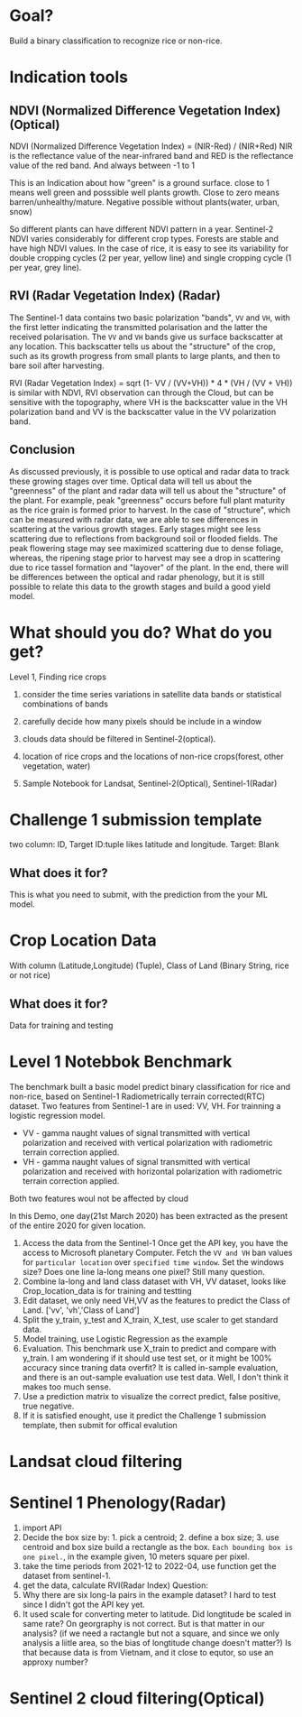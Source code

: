 # Goal?
Build a binary classification to recognize rice or non-rice.

# Indication tools
## NDVI (Normalized Difference Vegetation Index) (Optical)
NDVI (Normalized Difference Vegetation Index) = (NIR-Red) / (NIR+Red)
NIR is the reflectance value of the near-infrared band and RED is the reflectance value of the red band. And always between -1 to 1

This is an Indication about how "green" is a ground surface. close to 1 means well green and posssible well plants growth. Close to zero means barren/unhealthy/mature. Negative possible without plants(water, urban, snow)

So different plants can have different NDVI pattern in a year.
Sentinel-2 NDVI varies considerably for different crop types. Forests are stable and have high NDVI values. In the case of rice, it is easy to see its variability for double cropping cycles (2 per year, yellow line) and single cropping cycle (1 per year, grey line).

## RVI (Radar Vegetation Index) (Radar)
The Sentinel-1 data contains two basic polarization "bands", ```VV``` and ```VH```, with the first letter indicating the transmitted polarisation and the latter the received polarisation. 
The ```VV``` and ```VH``` bands give us surface backscatter at any location. This backscatter tells us about the "structure" of the crop, such as its growth progress from small plants to large plants, and then to bare soil after harvesting.

RVI (Radar Vegetation Index) = sqrt (1- VV / (VV+VH)) * 4 * (VH / (VV + VH))
is similar with NDVI, RVI observation can through the Cloud, but can be sensitive with the topography, where VH is the backscatter value in the VH polarization band and VV is the backscatter value in the VV polarization band.

## Conclusion
As discussed previously, it is possible to use optical and radar data to track these growing stages over time. Optical data will tell us about the "greenness" of the plant and radar data will tell us about the "structure" of the plant. For example, peak "greenness" occurs before full plant maturity as the rice grain is formed prior to harvest. In the case of "structure", which can be measured with radar data, we are able to see differences in scattering at the various growth stages. Early stages might see less scattering due to reflections from background soil or flooded fields. The peak flowering stage may see maximized scattering due to dense foliage, whereas, the ripening stage prior to harvest may see a drop in scattering due to rice tassel formation and "layover" of the plant. In the end, there will be differences between the optical and radar phenology, but it is still possible to relate this data to the growth stages and build a good yield model. 

# What should you do? What do you get?
Level 1, Finding rice crops
1. consider the time series variations in satellite data bands or statistical combinations of bands
2. carefully decide how many pixels should be include in a window
3. clouds data should be filtered in Sentinel-2(optical).

1. location of rice crops and the locations of non-rice crops(forest, other vegetation, water)
2. Sample Notebook for Landsat, Sentinel-2(Optical), Sentinel-1(Radar)

# Challenge 1 submission template
two column: ID, Target
ID:tuple likes latitude and longitude.
Target: Blank
## What does it for?
This is what you need to submit, with the prediction from the your ML model.

# Crop Location Data
With column (Latitude,Longitude) (Tuple), Class of Land (Binary String, rice or not rice)
## What does it for?
Data for training and testing

# Level 1 Notebbok Benchmark
The benchmark built a basic model predict binary classification for rice and non-rice, based on Sentinel-1 Radiometrically terrain corrected(RTC) dataset.
Two features from Sentinel-1 are in used: VV, VH. For trainning a logistic regression model.
<ul>
<li>VV - gamma naught values of signal transmitted with vertical polarization and received with vertical polarization with radiometric terrain correction applied.

<li>VH - gamma naught values of signal transmitted with vertical polarization and received with horizontal polarization with radiometric terrain correction applied.
</ul>
Both two features woul not be affected by cloud

In this Demo, one day(21st March 2020) has been extracted as the present of the entire 2020 for given location.

1. Access the data from the Sentinel-1
Once get the API key, you have the access to Microsoft planetary Computer. Fetch the ```VV and VH``` ban values for ```particular location``` over ```specified time window```.
Set the windows size? Does one line la-long means one pixel? Still many question.
2. Combine la-long and land class dataset with VH, VV dataset, looks like Crop_location_data is for training and testting
3. Edit dataset, we only need VH,VV as the features to predict the Class of Land. ['vv', 'vh','Class of Land']
4. Split the y_train, y_test and X_train, X_test, use scaler to get standard data.
5. Model training, use Logistic Regression as the example
6. Evaluation. This benchmark use X_train to predict and compare with y_train. I am wondering if it should use test set, or it might be 100% accuracy since traning data overfit?
It is called in-sample evaluation, and there is an out-sample evaluation use test data. Well, I don't think it makes too much sense.
7. Use a prediction matrix to visualize the correct predict, false positive, true negative.
8. If it is satisfied enought, use it predict the Challenge 1 submission template, then submit for offical evalution

# Landsat cloud filtering

# Sentinel 1 Phenology(Radar)
1. import API
2. Decide the box size by: 1. pick a centroid; 2. define a box size; 3. use centroid and box size build a rectangle as the box. ```Each bounding box is one pixel.```, in the example given, 10 meters square per pixel.
3. take the time periods from 2021-12 to 2022-04, use function get the dataset from sentinel-1.
4. get the data, calculate RVI(Radar Index)
Question:
1. Why there are six long-la pairs in the example dataset? I hard to test since I didn't got the API key yet. 
2. It used scale for converting meter to latitude. Did longtitude be scaled in same rate? On georgraphy is not correct. But is that matter in our analysis? (if we need a ractangle but not a square, and since we only analysis a liitle area, so the bias of longtitude change doesn't matter?) Is that because data is from Vietnam, and it close to equtor, so use an approxy number?

# Sentinel 2 cloud filtering(Optical)
